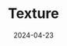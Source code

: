 ---  
layout: startup_page  
title: "Texture"  
id: "texturehq.com"  
permalink: "/texturetexturehq.com04232024/"  
website: "https://www.texturehq.com/"  
funding_round: "Seed"  
funding_amount: "$7.5M"  
investors: "Abstract Ventures, Day One Ventures, Equal Ventures, Lerer Hippeau"  
about: "Texture is a data collection and sharing platform for renewable energy sources like wind, solar, and batteries. It aims to improve interoperability between different manufacturers' equipment by connecting directly to APIs or building necessary software. This platform facilitates better communication and data sharing, enabling more efficient and effective energy management."  
markets: "Cleantech, Renewable Energy, Cloud Data Services, Energy Management"  
hq: "New York, New York, United States"  
founded_year: "2023"  
linkedin: "https://www.linkedin.com/company/texturehq"  
twitter: "https://twitter.com/texturehq"  
instagram: ""  
facebook: ""  
crunchbase: "https://www.crunchbase.com/organization/texture-66bf"  
pitchbook: "https://pitchbook.com/profiles/company/94502-62"  

date_display: "23-Apr-2024"  
date: "2024-04-23"

# SEO Optimization  
meta_title: "Texture - Seed Funding ($7.5M)"  
meta_description: "Texture, Texture is a data collection and sharing platform for renewable energy sources like wind, solar, and batteries. It aims to improve interoperability be..."  
meta_keywords: "Texture, Cleantech, Renewable Energy, Cloud Data Services, Energy Management, Seed funding"  
canonical_url: "https://startup.projectstartups.com/texturetexturehq.com04232024/"  
---